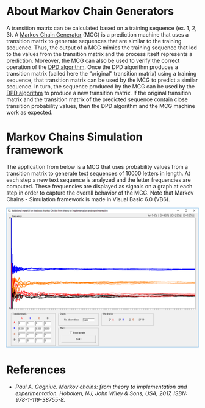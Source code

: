# About Markov Chain Generators

A transition matrix can be calculated based on a training sequence (ex. 1, 2, 3). A [Markov Chain Generator](https://github.com/Gagniuc/Markov-Chain-Generator) (MCG) is a prediction machine that uses a transition matrix to generate sequences that are similar to the training sequence. Thus, the output of a MCG mimics the training sequence that led to the values from the transition matrix and the process itself represents a prediction. Moreover, the MCG can also be used to verify the correct operation of the [DPD algorithm](https://github.com/Gagniuc/Discrete-Probability-Detector-in-VB6). Once the DPD algorithm produces a transition matrix (called here the “original” transition matrix) using a training sequence, that transition matrix can be used by the MCG to predict a similar sequence. In turn, the sequence produced by the MCG can be used by the [DPD algorithm](https://github.com/Gagniuc/Discrete-Probability-Detector-JS) to produce a new transition matrix. If the original transition matrix and the transition matrix of the predicted sequence contain close transition probability values, then the DPD algorithm and the MCG machine work as expected. 

# Markov Chains Simulation framework

The application from below is a MCG that uses probability values from a transition matrix to generate text sequences of 10000 letters in length. At each step a new text sequence is analyzed and the letter frequencies are computed. These frequencies are displayed as signals on a graph at each step in order to capture the overall behavior of the MCG. Note that Markov Chains - Simulation framework is made in Visual Basic 6.0 (VB6).

![screenshot](https://github.com/Gagniuc/Markov-Chains-Simulation-framework/blob/main/img/Markov%20Chains%20-%20Simulation%20framework.png?raw=true)

# References

- <i>Paul A. Gagniuc. Markov chains: from theory to implementation and experimentation. Hoboken, NJ,  John Wiley & Sons, USA, 2017, ISBN: 978-1-119-38755-8.</i>
